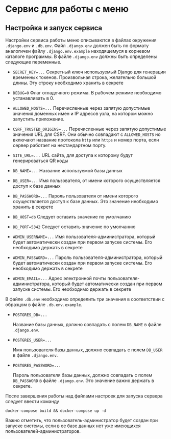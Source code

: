 Сервис для работы с меню
========================

Настройка и запуск сервиса
--------------------------

Настройки сервиса работы меню описываются в файлах окружения `.django.env` и `.db.env`.
Файл `.django.env` должен быть по формату аналогичен файлу `.django.env.example`
находящемуся в корневом каталоге программы. В файле `.django.env` должны быть
определены следующие переменные.

*   `SECRET_KEY=...`
    Секретный ключ используемый Django для генерации временных токенов. Произвольная
    строка, желательно большой длины. Эту строку необходимо хранить в секрете

*   `DEBUG=0`
    Флаг отладочного режима. В рабочем режиме необходимо устанавливать в 0.

*   `ALLOWED_HOSTS=...`
    Перечисленные через запятую допустимые значения доменных имен и IP адресов узла,
    на котором можно запустить приложение.

*   `CSRF_TRUSTED_ORIGINS=...`
    Перечисленные через запятую допустимые значения URL для CSRF. Они обычно совпадают
    с `ALLOWED_HOSTS` но включают название протокола `http` или `https` и номер порта,
    если сервер работает на нестандартном порту.

*   `SITE_URL=...`
    URL сайта, для доступа к которому будут генерироваться QR коды

*   `DB_NAME=...`
    Название используемой базы данных

*   `DB_USER=...`
    Имя пользователя, от имени которого осуществляется доступ к базе данных

*   `DB_PASSWORD=...`
    Пароль пользователя от имени которого осуществляется доступ к базе данных. Это
    значение необходимо хранить в секрете

*   `DB_HOST=db`
    Следует оставить значение по умолчанию

*   `DB_PORT=5342`
    Следует оставить значение по умолчанию

*   `ADMIN_USERNAME=...`
    Имя пользователя-администратора, который будет автоматически создан при первом
    запуске системы. Его необходимо держать в секрете

*   `ADMIN_PASSWORD=...`
    Пароль пользователя-администратора, который будет автоматически создан при первом
    запуске системы. Его необходимо держать в секрете

*   `ADMIN_EMAIL=...`
    Адрес электронной почты пользователя-администратора, который будет автоматически
    создан при первом запуске системы. Его необходимо держать в секрете

В файле `.db.env` необходимо определить три значения в соответствии с образцом в
файле `.db.env.example`.

*   `POSTGRES_DB=...`

    Название базы данных, должно совпадать с полем `DB_NAME` в файле `.django.env`.

*   `POSTGRES_USER=...`

    Имя пользователя базы данных, должно совпадать с полем `DB_USER` в файле
    `.django.env`.

*   `POSTGRES_PASSWORD=...`

    Пароль пользователя базы данных, должно совпадать с полем `DB_PASSWORD` в файле
    `.django.env`. Это значение важно держать в секрете.

После завершения работы над файлами настроек для запуска сервера следует ввести команду

``
docker-compose build && docker-compose up -d
``

Важно отметить, что пользователь-администратор будет создан при запуске системы, если
в ее базе данных нет уже имеющихся пользователей-администраторов.
